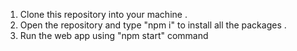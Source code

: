 1) Clone this repository into your machine .
2) Open the repository and type "npm i" to install all the packages .
3) Run the web app using "npm start" command
